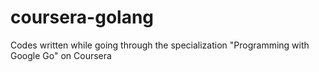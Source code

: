 # coursera-golang
Codes written while going through the specialization "Programming with Google Go" on Coursera
